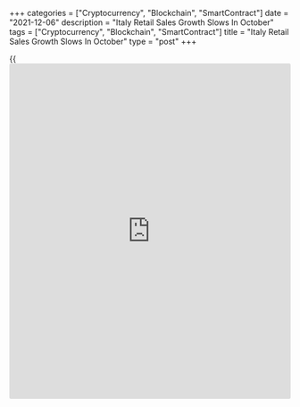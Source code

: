 +++
categories = ["Cryptocurrency", "Blockchain", "SmartContract"]
date = "2021-12-06"
description = "Italy Retail Sales Growth Slows In October"
tags = ["Cryptocurrency", "Blockchain", "SmartContract"]
title = "Italy Retail Sales Growth Slows In October"
type = "post"
+++

{{<iframe id="large-banner" src="https://www.bounty.group/#slide=20.0" width="100%" height="600" scrolling="no" style="border: 0px solid rgb(216, 221, 230); border-radius: 3px;">}}

Italy's retail sales growth eased in October, data from the statistical
office Istat showed on Monday.

The retail sales value increased 0.1 percent month-on-month in October,
after a 1.0 percent growth in September. Economists had expected the
sales to remain unchanged.

On a yearly basis, retail sales value rose a 5.3 percent in September,
after a 2.2 percent growth in the previous month. Economists had
forecast a growth of 6.9 percent.

Food sales declined 0.1 percent monthly in October, while non-food
product sales grew 0.3 percent.

In volume [terms](https://www.fintechee.com/terms/), retail sales rose 0.2 percent on month in October,
after a 0.7 percent gain in September. The annual growth rose to 2.8
percent from 3.9 percent a month ago.

For comments and feedback [contact](https://www.playgroundfx.com/contact/): editorial@rtt[news](https://www.letsplayfx.com/blog/forex-news-website/).com

[Economic News][1]

 **What parts of the world are seeing the best (and worst) economic
performances lately? Click[here][2] to check out our [Econ Scorecard][2]
and find out! See up-to-the-moment [ranking](https://www.playgroundfx.com/blog/crypto-exchange-ranking/)s for the best and worst
performers in [GDP][3], [unemployment rate][4], [inflation][5] and much
more.**

   1. www.rtt[news](https://www.letsplayfx.com/blog/forex-news-website/).com/Content/EconomicNews.aspx
   2. www.rtt[news](https://www.letsplayfx.com/blog/forex-news-website/).com/economic-scorecard/world-rank/retail-sales/highest-performance.aspx
   3. www.rtt[news](https://www.letsplayfx.com/blog/forex-news-website/).com/economic-scorecard/world-rank/GDP/highest-performance.aspx
   4. www.rtt[news](https://www.letsplayfx.com/blog/forex-news-website/).com/economic-scorecard/world-rank/unemployment-rate/lowest-performance.aspx
   5. www.rtt[news](https://www.letsplayfx.com/blog/forex-news-website/).com/economic-scorecard/world-rank/CPI/highest-performance.aspx